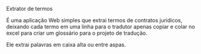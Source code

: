 Extrator de termos

É uma aplicação Web simples que extrai termos de contratos juridicos, deixando cada termo em uma linha para o tradutor apenas copiar e colar no excel para criar um glossário para o projeto de tradução.

Ele extrai palavras em caixa alta ou entre aspas.
